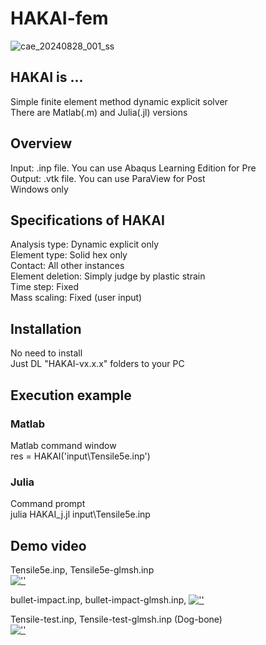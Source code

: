# HAKAI-fem

![cae_20240828_001_ss](https://github.com/user-attachments/assets/bb749479-2e07-4cfb-8251-5dac315f9dfa)


## HAKAI is ...  
Simple finite element method dynamic explicit solver  
There are Matlab(.m) and Julia(.jl) versions  

## Overview  
Input: .inp file. You can use Abaqus Learning Edition for Pre  
Output: .vtk file. You can use ParaView for Post  
Windows only  
  
## Specifications of HAKAI  
Analysis type: Dynamic explicit only  
Element type: Solid hex only  
Contact: All other instances  
Element deletion: Simply judge by plastic strain  
Time step: Fixed  
Mass scaling: Fixed (user input)  
  
## Installation  
No need to install  
Just DL "HAKAI-vx.x.x" folders to your PC  
  
## Execution example  
### Matlab  
Matlab command window  
res = HAKAI('input\\Tensile5e.inp')  
  
### Julia  
Command prompt  
julia HAKAI_j.jl input\Tensile5e.inp  
  
## Demo video
Tensile5e.inp, Tensile5e-glmsh.inp  
[![''](https://github.com/user-attachments/assets/0954b6b4-574d-4911-a83a-97b43eabf731)](https://youtu.be/7pOkPujlj1I)
  
bullet-impact.inp, bullet-impact-glmsh.inp, 
[![''](https://github.com/user-attachments/assets/46943222-3946-465b-9b9e-a4c64aeb565b)](https://youtu.be/RczUhYBTxVg)  
  
Tensile-test.inp, Tensile-test-glmsh.inp (Dog-bone)  
[![''](https://github.com/user-attachments/assets/430d8c8f-69ab-41f7-9ad8-02c56e010f8b)](https://youtu.be/zrBSUzXMs58)  

  




